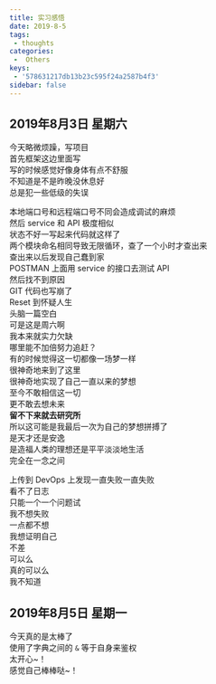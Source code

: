 ```yaml
---
title: 实习感悟
date: 2019-8-5
tags:
 - thoughts
categories:
 -  Others
keys:
 - '578631217db13b23c595f24a2587b4f3'
sidebar: false
---
```


## 2019年8月3日 星期六

今天略微烦躁，写项目  
首先框架这边里面写  
写的时候感觉好像身体有点不舒服  
不知道是不是昨晚没休息好  
总是犯一些低级的失误  

本地端口号和远程端口号不同会造成调试的麻烦  
然后 service 和 API 极度相似  
状态不好一写起来代码就这样了  
两个模块命名相同导致无限循环，查了一个小时才查出来  
查出来以后发现自己蠢到家  
POSTMAN 上面用 service 的接口去测试 API  
然后找不到原因  
GIT 代码也写崩了  
Reset 到怀疑人生  
头脑一篇空白  
可是这是周六啊  
我本来就实力欠缺  
哪里能不加倍努力追赶？  
有的时候觉得这一切都像一场梦一样  
很神奇地来到了这里  
很神奇地实现了自己一直以来的梦想  
至今不敢相信这一切  
更不敢去想未来  
**留不下来就去研究所**  
所以这可能是我最后一次为自己的梦想拼搏了  
是天才还是安逸  
是造福人类的理想还是平平淡淡地生活  
完全在一念之间  

上传到 DevOps 上发现一直失败一直失败  
看不了日志  
只能一个一个问题试  
我不想失败  
一点都不想  
我想证明自己  
不差  
可以么  
真的可以么  
我不知道  

## 2019年8月5日 星期一

今天真的是太棒了  
使用了字典之间的 `&` 等于自身来鉴权  
太开心~！  
感觉自己棒棒哒~！  
